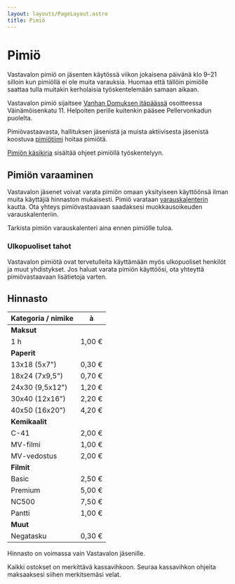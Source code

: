 ```yaml
---
layout: layouts/PageLayout.astro
title: Pimiö
---
```


# Pimiö

Vastavalon pimiö on jäsenten käytössä viikon jokaisena päivänä klo 9–21 silloin kun pimiöllä ei ole muita varauksia. Huomaa että tällöin pimiölle saattaa tulla muitakin kerholaisia työskentelemään samaan aikaan.

Vastavalon pimiö sijaitsee [Vanhan Domuksen itäpäässä](https://goo.gl/maps/9P6CgRTCuiCR1NSZA) osoitteessa Väinämöisenkatu 11. Helpoiten perille kuitenkin pääsee Pellervonkadun puolelta.

Pimiövastaavasta, hallituksen jäsenistä ja muista aktiivisesta jäsenistä koostuva [pimiötiimi](/ihmiset#pimio) hoitaa pimiötä.

[Pimiön käsikirja](https://docs.google.com/document/d/e/2PACX-1vQKtkYpKlWznySQ2D-FNYQQc1nR2uKuk-GSNTP4LwgPRN4qvxJLKEgd35rmAkisyGAMMZ0ZqU08xtaP/pub) sisältää ohjeet pimiöllä työskentelyyn.

## Pimiön varaaminen

Vastavalon jäsenet voivat varata pimiön omaan yksityiseen käyttöönsä ilman muita käyttäjiä hinnaston mukaisesti. Pimiö varataan [varauskalenterin](https://calendar.google.com/calendar/embed?src=dmFzdGF2YWxva2FtZXJhc2V1cmFAZ21haWwuY29t&wkst=2) kautta. Ota yhteys pimiövastaavaan saadaksesi muokkausoikeuden varauskalenteriin.

Tarkista pimiön varauskalenteri aina ennen pimiölle tuloa.

### Ulkopuoliset tahot

Vastavalon pimiötä ovat tervetulleita käyttämään myös ulkopuoliset henkilöt ja muut yhdistykset. Jos haluat varata pimiön käyttöösi, ota yhteyttä pimiövastaavaan lisätietoja varten.

## Hinnasto

| Kategoria / nimike | à      |
| ------------------ | ------ |
| **Maksut**         |        |
| 1 h                | 1,00 € |
| **Paperit**        |        |
| 13x18 (5x7")       | 0,30 € |
| 18x24 (7x9,5")     | 0,70 € |
| 24x30 (9,5x12")    | 1,20 € |
| 30x40 (12x16")     | 2,20 € |
| 40x50 (16x20")     | 4,20 € |
| **Kemikaalit**     |        |
| C-41               | 2,00 € |
| MV-filmi           | 1,00 € |
| MV-vedostus        | 2,00 € |
| **Filmit**         |        |
| Basic              | 2,50 € |
| Premium            | 5,00 € |
| NC500              | 7,50 € |
| Pantti             | 1,00 € |
| **Muut**           |        |
| Negatasku          | 0,30 € |

Hinnasto on voimassa vain Vastavalon jäsenille.

Kaikki ostokset on merkittävä kassavihkoon. Seuraa kassavihkon ohjeita maksaaksesi siihen merkitsemäsi velat.
